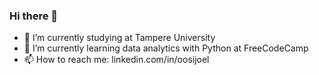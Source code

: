 ### Hi there 👋


- 🔭 I’m currently studying at Tampere University
- 🌱 I’m currently learning data analytics with Python at FreeCodeCamp
- 📫 How to reach me: linkedin.com/in/oosijoel
